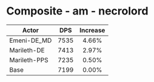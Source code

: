 # Composite - am - necrolord
| Actor | DPS | Increase |
|---|:---:|:---:|
|Emeni-DE_MD|7535|4.66%|
|Marileth-DE|7413|2.97%|
|Marileth-PPS|7235|0.50%|
|Base|7199|0.00%|
